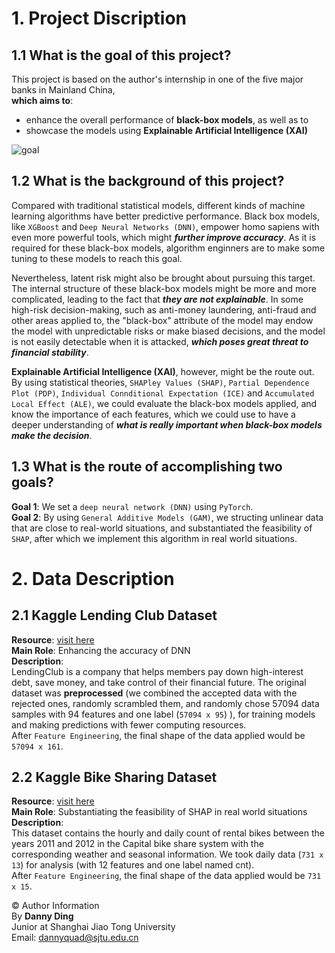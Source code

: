 # 1. Project Discription
## 1.1 What is the goal of this project?

This project is based on the author's internship in one of the five major banks in Mainland China,  
**which aims to**: 

* enhance the overall performance of **black-box models**, as well as to 
* showcase the models using **Explainable Artificial Intelligence (XAI)**

![goal](https://github.com/DannyyDing/Bank-project/blob/main/imgs/goals.png)


## 1.2 What is the background of this project?
Compared with traditional statistical models, different kinds of machine learning algorithms 
have better predictive performance. Black box models, like `XGBoost` and `Deep Neural Networks (DNN)`, 
empower homo sapiens with even more powerful tools, which might ***further improve accuracy***.
As it is required for these black-box models, algorithm enginners are to make some tuning to these models
to reach this goal.

Nevertheless, latent risk might also be brought about pursuing this target. The internal structure of
these black-box models might be more and more complicated, leading to the fact that ***they are not explainable***.
In some high-risk decision-making, such as anti-money laundering, anti-fraud and other areas applied to, the "black-box" attribute of the model
may endow the model with unpredictable risks or make biased decisions, and the model is not easily detectable when it is attacked,
***which poses great threat to financial stability***.

**Explainable Artificial Intelligence (XAI)**, however, might be the route out. By using statistical theories, 
`SHAPley Values (SHAP)`, `Partial Dependence Plot (PDP)`, `Individual Connditional Expectation (ICE)` and 
`Accumulated Local Effect (ALE)`, we could evaluate the black-box models applied, and 
know the importance of each features, which we could use to have a deeper understanding of ***what is really important when black-box models make
the decision***. 

## 1.3 What is the route of accomplishing two goals?
**Goal 1**: We set a `deep neural network (DNN)` using `PyTorch`.  
**Goal 2**: By using `General Additive Models (GAM)`, we structing unlinear data that are close
to real-world situations, and substantiated the feasibility of `SHAP`, 
after which we implement this algorithm in real world situations.

# 2. Data Description

## 2.1 Kaggle Lending Club Dataset

**Resource**: [visit here](https://www.kaggle.com/wordsforthewise/lending-club)  
**Main Role**: Enhancing the accuracy of DNN   
**Description**:  
LendingClub is a company that helps members pay down high-interest debt, 
save money, and take control of their financial future. 
The original dataset was **preprocessed** (we combined the accepted data with the rejected ones, randomly scrambled them, 
and randomly chose 57094 data samples with 94 features and one label (`57094 x 95`) ), for training models and making predictions 
with fewer computing resources.  
After `Feature Engineering`, the final shape of the data applied would be `57094 x 161`. 

## 2.2 Kaggle Bike Sharing Dataset

**Resource**: [visit here](https://www.kaggle.com/lakshmi25npathi/bike-sharing-dataset)  
**Main Role**: Substantiating the feasibility of SHAP in real world situations  
**Description**:  
This dataset contains the hourly and daily count of rental bikes between the years 2011 and 2012
in the Capital bike share system with the corresponding weather and seasonal information. 
We took daily data (`731 x 13`) for analysis (with 12 features and one label named cnt).  
After `Feature Engineering`, the final shape of the data applied would be `731 x 15`. 

© Author Information  
By **Danny Ding**  
Junior at Shanghai Jiao Tong University  
Email: [dannyquad@sjtu.edu.cn](mailto:dannyquad@sjtu.edu.cn)
